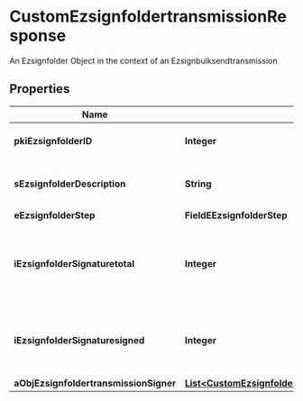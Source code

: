 

# CustomEzsignfoldertransmissionResponse

An Ezsignfolder Object in the context of an Ezsignbulksendtransmission

## Properties

| Name | Type | Description | Notes |
|------------ | ------------- | ------------- | -------------|
|**pkiEzsignfolderID** | **Integer** | The unique ID of the Ezsignfolder |  |
|**sEzsignfolderDescription** | **String** | The description of the Ezsignfolder |  |
|**eEzsignfolderStep** | **FieldEEzsignfolderStep** |  |  |
|**iEzsignfolderSignaturetotal** | **Integer** | The number of total signatures that were requested in the Ezsignfolder |  |
|**iEzsignfolderSignaturesigned** | **Integer** | The number of signatures that were signed in the Ezsignfolder. |  |
|**aObjEzsignfoldertransmissionSigner** | [**List&lt;CustomEzsignfoldertransmissionSignerResponse&gt;**](CustomEzsignfoldertransmissionSignerResponse.md) |  |  |



